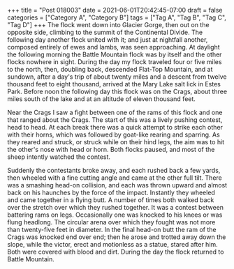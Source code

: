 +++
title = "Post 018003"
date = 2021-06-01T20:42:45-07:00
draft = false
categories = ["Category A", "Category B"]
tags = ["Tag A", "Tag B", "Tag C", "Tag D"]
+++
The flock went down into Glacier Gorge, then out on the opposite side, climbing to the summit of the Continental Divide. The following day another flock united with it; and just at nightfall another, composed entirely of ewes and lambs, was seen approaching. At daylight the following morning the Battle Mountain flock was by itself and the other flocks nowhere in sight. During the day my flock traveled four or five miles to the north, then, doubling back, descended Flat-Top Mountain, and at sundown, after a day's trip of about twenty miles and a descent from twelve thousand feet to eight thousand, arrived at the Mary Lake salt lick in Estes Park. Before noon the following day this flock was on the Crags, about three miles south of the lake and at an altitude of eleven thousand feet.

Near the Crags I saw a fight between one of the rams of this flock and one that ranged about the Crags. The start of this was a lively pushing contest, head to head. At each break there was a quick attempt to strike each other with their horns, which was followed by goat-like rearing and sparring. As they reared and struck, or struck while on their hind legs, the aim was to hit the other's nose with head or horn. Both flocks paused, and most of the sheep intently watched the contest.

Suddenly the contestants broke away, and each rushed back a few yards, then wheeled with a fine cutting angle and came at the other full tilt. There was a smashing head-on collision, and each was thrown upward and almost back on his haunches by the force of the impact. Instantly they wheeled and came together in a flying butt. A number of times both walked back over the stretch over which they rushed together. It was a contest between battering rams on legs. Occasionally one was knocked to his knees or was flung headlong. The circular arena over which they fought was not more than twenty-five feet in diameter. In the final head-on butt the ram of the Crags was knocked end over end; then he arose and trotted away down the slope, while the victor, erect and motionless as a statue, stared after him. Both were covered with blood and dirt. During the day the flock returned to Battle Mountain.
